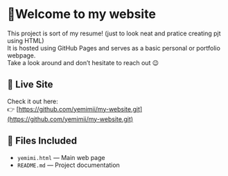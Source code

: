 # 🚀Welcome to my website

This project is sort of my resume! (just to look neat and pratice creating pjt using HTML)  
It is hosted using GitHub Pages and serves as a basic personal or portfolio webpage.  
Take a look around and don’t hesitate to reach out 😉

## 🔗 Live Site

Check it out here:  
👉 [https://github.com/yemimii/my-website.git](https://github.com/yemimii/my-website.git)

## 📁 Files Included

- `yemimi.html` — Main web page
- `README.md` — Project documentation
